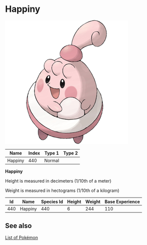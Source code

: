 # Happiny


![Happiny](images/440.png)

| **Name** | **Index** | **Type 1** | **Type 2** |
|----|----|----|----|
| Happiny | 440 | Normal  |  |

**Happiny** 


Height is measured in decimeters (1/10th of a meter)

Weight is measured in hectograms (1/10th of a kilogram)

| **Id** | **Name** | **Species Id** | **Height** | **Weight** | **Base Experience** |
|--------|----------|----------------|------------|------------|---------------------|
| 440 | Happiny | 440 | 6 | 244 | 110 |


## See also

[List of Pokémon](../pokemon.md)
